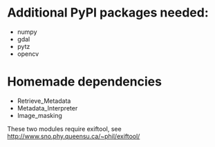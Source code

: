 # Additional PyPI packages needed:
- numpy
- gdal
- pytz
- opencv

# Homemade dependencies
- Retrieve_Metadata
- Metadata_Interpreter
- Image_masking  
  
These two modules require exiftool, see http://www.sno.phy.queensu.ca/~phil/exiftool/
